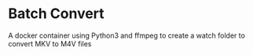 # Batch Convert
 A docker container using Python3 and ffmpeg to create a watch folder to convert MKV to M4V files
